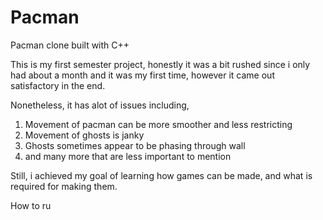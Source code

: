 # Pacman
Pacman clone built with C++

This is my first semester project, honestly it was a bit rushed since i only had about a month and it was my first time, however it came out satisfactory in the end.

Nonetheless, it has alot of issues including,
1) Movement of pacman can be more smoother and less restricting
2) Movement of ghosts is janky
3) Ghosts sometimes appear to be phasing through wall
4) and many more that are less important to mention

Still, i achieved my goal of learning how games can be made, and what is required for making them.

How to ru
